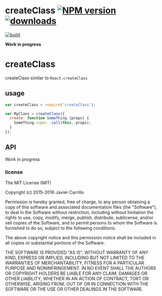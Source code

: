 # createClass [![NPM version][b-version]][x-npm] [![downloads][badge-downloads]][x-npm]

[![build][b-build]][x-travis]

**Work in progress**

# createClass

createClass similar to `React.createClass`

## usage

```js
var createClass = require('createClass');

var MyClass = createClass({
  create: function SomeThing (props) {
    SomeThing.super_.call(this, props);
  }
});
```

## API

Work in progress

### license

The MIT License (MIT)

Copyright (c) 2015-2016 Javier Carrillo

Permission is hereby granted, free of charge, to any person obtaining a copy of this software and associated documentation files (the "Software"), to deal in the Software without restriction, including without limitation the rights to use, copy, modify, merge, publish, distribute, sublicense, and/or sell copies of the Software, and to permit persons to whom the Software is furnished to do so, subject to the following conditions:

The above copyright notice and this permission notice shall be included in all copies or substantial portions of the Software.

THE SOFTWARE IS PROVIDED "AS IS", WITHOUT WARRANTY OF ANY KIND, EXPRESS OR IMPLIED, INCLUDING BUT NOT LIMITED TO THE WARRANTIES OF MERCHANTABILITY, FITNESS FOR A PARTICULAR PURPOSE AND NONINFRINGEMENT. IN NO EVENT SHALL THE AUTHORS OR COPYRIGHT HOLDERS BE LIABLE FOR ANY CLAIM, DAMAGES OR OTHER LIABILITY, WHETHER IN AN ACTION OF CONTRACT, TORT OR OTHERWISE, ARISING FROM, OUT OF OR IN CONNECTION WITH THE SOFTWARE OR THE USE OR OTHER DEALINGS IN THE SOFTWARE.

<!-- links -->
[x-npm]: https://npmjs.com/createClass
[x-travis]: https://travis-ci.org/stringparser/createClass/builds

[b-build]: https://travis-ci.org/stringparser/createClass.svg?branch=master
[b-version]: http://img.shields.io/npm/v/createClass.svg?style=flat-square
[badge-downloads]: http://img.shields.io/npm/dm/createClass.svg?style=flat-square
